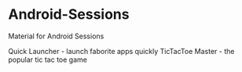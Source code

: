 # Android-Sessions
Material for Android Sessions

Quick Launcher - launch faborite apps quickly
TicTacToe Master - the popular tic tac toe game
